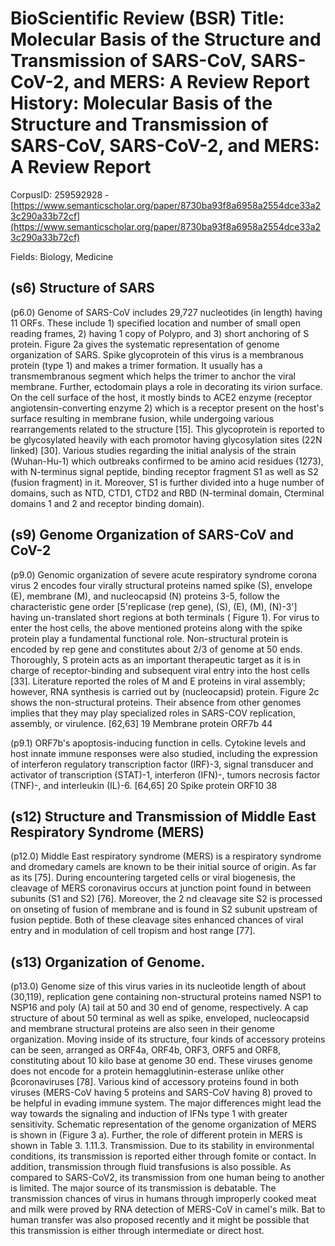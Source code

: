 # BioScientific Review (BSR) Title: Molecular Basis of the Structure and Transmission of SARS-CoV, SARS-CoV-2, and MERS: A Review Report History: Molecular Basis of the Structure and Transmission of SARS-CoV, SARS-CoV-2, and MERS: A Review Report

CorpusID: 259592928 - [https://www.semanticscholar.org/paper/8730ba93f8a6958a2554dce33a23c290a33b72cf](https://www.semanticscholar.org/paper/8730ba93f8a6958a2554dce33a23c290a33b72cf)

Fields: Biology, Medicine

## (s6) Structure of SARS
(p6.0) Genome of SARS-CoV includes 29,727 nucleotides (in length) having 11 ORFs. These include 1) specified location and number of small open reading frames, 2) having 1 copy of Polypro, and 3) short anchoring of S protein. Figure 2a gives the systematic representation of genome organization of SARS. Spike glycoprotein of this virus is a membranous protein (type 1) and makes a trimer formation. It usually has a transmembranous segment which helps the trimer to anchor the viral membrane. Further, ectodomain plays a role in decorating its virion surface. On the cell surface of the host, it mostly binds to ACE2 enzyme (receptor angiotensin-converting enzyme 2) which is a receptor present on the host's surface resulting in membrane fusion, while undergoing various rearrangements related to the structure [15]. This glycoprotein is reported to be glycosylated heavily with each promotor having glycosylation sites (22N linked) [30]. Various studies regarding the initial analysis of the strain (Wuhan-Hu-1) which outbreaks confirmed to be amino acid residues (1273), with N-terminus signal peptide, binding receptor fragment S1 as well as S2 (fusion fragment) in it. Moreover, S1 is further divided into a huge number of domains, such as NTD, CTD1, CTD2 and RBD (N-terminal domain, Cterminal domains 1 and 2 and receptor binding domain).
## (s9) Genome Organization of SARS-CoV and CoV-2
(p9.0) Genomic organization of severe acute respiratory syndrome corona virus 2 encodes four virally structural proteins named spike (S), envelope (E), membrane (M), and nucleocapsid (N) proteins 3-5, follow the characteristic gene order [5'replicase (rep gene), (S), (E), (M), (N)-3'] having un-translated short regions at both terminals ( Figure 1). For virus to enter the host cells, the above mentioned proteins along with the spike protein play a fundamental functional role. Non-structural protein is encoded by rep gene and constitutes about 2/3 of genome at 50 ends. Thoroughly, S protein acts as an important therapeutic target as it is in charge of receptor-binding and subsequent viral entry into the host cells [33]. Literature reported the roles of M and E proteins in viral assembly; however, RNA synthesis is carried out by (nucleocapsid) protein. Figure 2c shows the non-structural proteins.  Their absence from other genomes implies that they may play specialized roles in SARS-COV replication, assembly, or virulence. [62,63] 19 Membrane protein ORF7b 44

(p9.1) ORF7b's apoptosis-inducing function in cells. Cytokine levels and host innate immune responses were also studied, including the expression of interferon regulatory transcription factor (IRF)-3, signal transducer and activator of transcription (STAT)-1, interferon (IFN)-, tumors necrosis factor (TNF)-, and interleukin (IL)-6. [64,65] 20 Spike protein ORF10 38
## (s12) Structure and Transmission of Middle East Respiratory Syndrome (MERS)
(p12.0) Middle East respiratory syndrome (MERS) is a respiratory syndrome and dromedary camels are known to be their initial source of origin. As far as its  [75]. During encountering targeted cells or viral biogenesis, the cleavage of MERS coronavirus occurs at junction point found in between subunits (S1 and S2) [76]. Moreover, the 2 nd cleavage site S2 is processed on onseting of fusion of membrane and is found in S2 subunit upstream of fusion peptide. Both of these cleavage sites enhanced chances of viral entry and in modulation of cell tropism and host range [77].
## (s13) Organization of Genome.
(p13.0) Genome size of this virus varies in its nucleotide length of about (30,119), replication gene containing non-structural proteins named NSP1 to NSP16 and poly (A) tail at 50 and 30 end of genome, respectively. A cap structure of about 50 terminal as well as spike, enveloped, nucleocapsid and membrane structural proteins are also seen in their genome organization. Moving inside of its structure, four kinds of accessory proteins can be seen, arranged as ORF4a, ORF4b, ORF3, ORF5 and ORF8, constituting about 10 kilo base at genome 30 end. These viruses genome does not encode for a protein hemagglutinin-esterase unlike other βcoronaviruses [78]. Various kind of accessory proteins found in both viruses (MERS-CoV having 5 proteins and SARS-CoV having 8) proved to be helpful in evading immune system. The major differences might lead the way towards the signaling and induction of IFNs type 1 with greater sensitivity. Schematic representation of the genome organization of MERS is shown in (Figure 3 a). Further, the role of different protein in MERS is shown in Table 3.  1.11.3. Transmission. Due to its stability in environmental conditions, its transmission is reported either through fomite or contact. In addition, transmission through fluid transfusions is also possible. As compared to SARS-CoV2, its transmission from one human being to another is limited. The major source of its transmission is debatable. The transmission chances of virus in humans through improperly cooked meat and milk were proved by RNA detection of MERS-CoV in camel's milk. Bat to human transfer was also proposed recently and it might be possible that this transmission is either through intermediate or direct host.
